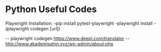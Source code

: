 # Python Useful Codes

Playwright Installation:
-pip install pytest-playwright
-playwright install
-(playwright codegen [url])


-- playwright codegen https://www.deepl.com/translator --
http://www.akademisahin.xyz/wp-admin/about.php